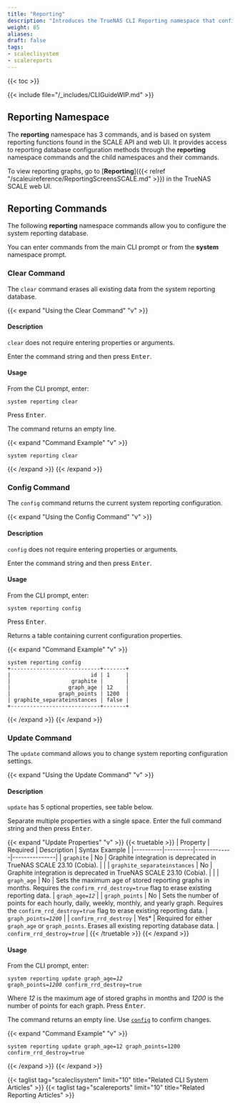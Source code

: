 ```yaml
---
title: "Reporting"
description: "Introduces the TrueNAS CLI Reporting namespace that configures system reporting database related settings found in the API and web UI."
weight: 85
aliases:
draft: false
tags:
- scaleclisystem
- scalereports
---
```


{{< toc >}}

{{< include file="/_includes/CLIGuideWIP.md" >}}

## Reporting Namespace
The **reporting** namespace has 3 commands, and is based on system reporting functions found in the SCALE API and web UI.
It provides access to reporting database configuration methods through the **reporting** namespace commands and the child namespaces and their commands.

To view reporting graphs, go to [**Reporting**]({{< relref "/scaleuireference/ReportingScreensSCALE.md" >}}) in the TrueNAS SCALE web UI.

<!-- The get/query related commands do not work in the CLI and are being removed, see: https://ixsystems.atlassian.net/browse/NAS-124086 -->

## Reporting Commands
The following **reporting** namespace commands allow you to configure the system reporting database.

You can enter commands from the main CLI prompt or from the **system** namespace prompt.

### Clear Command

The `clear` command erases all existing data from the system reporting database.

{{< expand "Using the Clear Command" "v" >}}

#### Description

`clear` does not require entering properties or arguments.

Enter the command string and then press <kbd>Enter</kbd>.

#### Usage

From the CLI prompt, enter:

`system reporting clear`

Press <kbd>Enter</kbd>.

The command returns an empty line.

{{< expand "Command Example" "v" >}}
```
system reporting clear

```
{{< /expand >}}
{{< /expand >}}

### Config Command

The `config` command returns the current system reporting configuration.

{{< expand "Using the Config Command" "v" >}}

#### Description

`config` does not require entering properties or arguments.

Enter the command string and then press <kbd>Enter</kbd>.

#### Usage

From the CLI prompt, enter:

`system reporting config`

Press <kbd>Enter</kbd>.

Returns a table containing current configuration properties.

{{< expand "Command Example" "v" >}}
```
system reporting config
+----------------------------+-------+
|                         id | 1     |
|                   graphite |       |
|                  graph_age | 12    |
|               graph_points | 1200  |
| graphite_separateinstances | false |
+----------------------------+-------+
```
{{< /expand >}}
{{< /expand >}}

### Update Command

The `update` command allows you to change system reporting configuration settings.

{{< expand "Using the Update Command" "v" >}}

#### Description

`update` has 5 optional properties, see table below.

Separate multiple properties with a single space.
Enter the full command string and then press <kbd>Enter</kbd>.

{{< expand "Update Properties" "v" >}}
{{< truetable >}}
| Property | Required | Description | Syntax Example |
|----------|----------|-------------|---------------|
| `graphite` | No | Graphite integration is deprecated in TrueNAS SCALE 23.10 (Cobia). | |
| `graphite_separateinstances` | No | Graphite integration is deprecated in TrueNAS SCALE 23.10 (Cobia). | |
| `graph_age` | No | Sets the maximum age of stored reporting graphs in months. Requires the `confirm_rrd_destroy=true` flag to erase existing reporting data. | <code>graph_age=<em>12</em></code> |
| `graph_points` | No | Sets the number of points for each hourly, daily, weekly, monthly, and yearly graph. Requires the `confirm_rrd_destroy=true` flag to erase existing reporting data. | <code>graph_points=<em>1200</em></code> |
| `confirm_rrd_destroy` | Yes* | Required for either `graph_age` or `graph_points`. Erases all existing reporting database data. | <code>confirm_rrd_destroy=<em>true</em></code> |
{{< /truetable >}}
{{< /expand >}}

#### Usage

From the CLI prompt, enter:

<code>system reporting update graph_age=<em>12</em> graph_points=<em>1200</em> confirm_rrd_destroy=true</code>

Where *12* is the maximum age of stored graphs in months and *1200* is the number of points for each graph.
Press <kbd>Enter</kbd>.

The command returns an empty line.
Use [`config`](#config-command) to confirm changes.

{{< expand "Command Example" "v" >}}
```
system reporting update graph_age=12 graph_points=1200 confirm_rrd_destroy=true
```
{{< /expand >}}
{{< /expand >}}

{{< taglist tag="scaleclisystem" limit="10" title="Related CLI System Articles" >}}
{{< taglist tag="scalereports" limit="10" title="Related Reporting Articles" >}}
